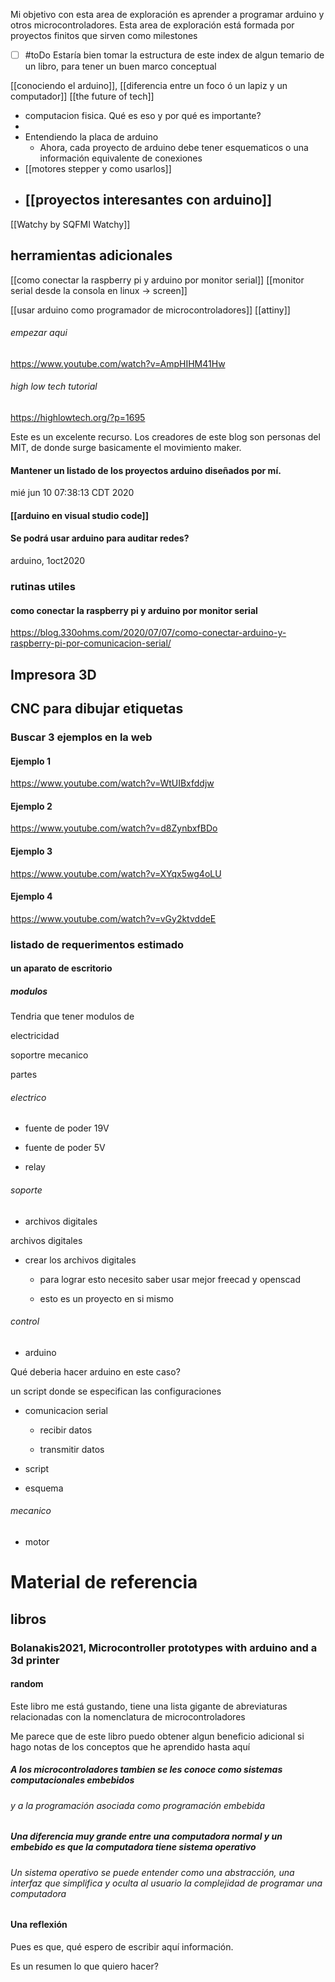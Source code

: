 Mi objetivo con esta area de exploración es aprender a programar arduino y otros microcontroladores. 
Esta area de exploración está formada por proyectos finitos que sirven como milestones

- [ ] #toDo Estaría bien tomar la estructura de este index de algun temario de un libro, para tener un buen marco conceptual

[[conociendo el arduino]],
[[diferencia entre un foco ó un lapiz y un computador]]
[[the future of tech]]
* computacion fisica. Qué es eso y por qué es importante?
* 
* Entendiendo la placa de arduino
  + Ahora, cada proyecto de arduino debe tener esquematicos o una información equivalente de conexiones
* [[motores stepper y como usarlos]]
+ ## [[proyectos interesantes con arduino]]

[[Watchy by SQFMI  Watchy]]
## herramientas adicionales
[[como conectar la raspberry pi y arduino por monitor serial]]
[[monitor serial desde la consola en linux -> screen]]

[[usar arduino como programador de microcontroladores]]
[[attiny]]

###### empezar aqui

https://www.youtube.com/watch?v=AmpHIHM41Hw


###### high low tech tutorial

https://highlowtech.org/?p=1695



Este es un excelente recurso. Los creadores de este blog son personas del MIT, de donde surge basicamente el movimiento maker.




#### Mantener un listado de los proyectos arduino diseñados por mí.

mié jun 10 07:38:13 CDT 2020


#### [[arduino en visual studio code]]


#### Se podrá usar arduino para auditar redes?

arduino, 1oct2020


### rutinas utiles

#### como conectar la raspberry pi y arduino por monitor serial

https://blog.330ohms.com/2020/07/07/como-conectar-arduino-y-raspberry-pi-por-comunicacion-serial/

## Impresora 3D

## CNC para dibujar etiquetas

### Buscar 3 ejemplos en la web

#### Ejemplo 1
https://www.youtube.com/watch?v=WtUIBxfddjw
#### Ejemplo 2
https://www.youtube.com/watch?v=d8ZynbxfBDo
#### Ejemplo 3
https://www.youtube.com/watch?v=XYqx5wg4oLU
#### Ejemplo 4
https://www.youtube.com/watch?v=vGy2ktvddeE

### listado de requerimentos estimado

#### un aparato de escritorio

##### modulos

Tendria que tener modulos de

electricidad

soportre mecanico

partes


###### electrico

* fuente de poder 19V

* fuente de poder 5V

* relay

###### soporte

* archivos digitales

archivos digitales


* crear los archivos digitales

  + para lograr esto necesito saber usar mejor freecad y openscad

  + esto es un proyecto en si mismo

###### control

* arduino

Qué deberia hacer arduino en este caso?



un script donde se especifican las configuraciones


  + comunicacion serial

    - recibir datos

    - transmitir datos

  + script

  + esquema

###### mecanico

* motor

# Material de referencia

## libros

### Bolanakis2021, Microcontroller prototypes with arduino and a 3d printer

#### random

Este libro me está gustando, tiene una lista gigante de abreviaturas relacionadas con la nomenclatura de microcontroladores





Me parece que de este libro puedo obtener algun beneficio adicional si hago notas de los conceptos que he aprendido hasta aquí


##### A los microcontroladores tambien se les conoce como sistemas computacionales embebidos

###### y a la programación asociada como programación embebida

##### Una diferencia muy grande entre una computadora normal y un embebido es que la computadora tiene sistema operativo

###### Un sistema operativo se puede entender como una abstracción, una interfaz que simplifica y oculta al usuario la complejidad de programar una computadora

#### Una reflexión

Pues es que, qué espero de escribir aquí información.



Es un resumen lo que quiero hacer?
